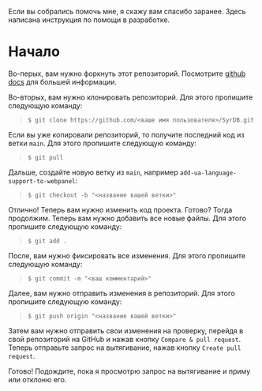 Если вы собрались помочь мне, я скажу вам спасибо заранее. Здесь написана инструкция по помощи в разработке.

# Начало
Во-перых, вам нужно форкнуть этот репозиторий. Посмотрите [github docs](https://docs.github.com/en/get-started/quickstart/fork-a-repo) для большей информации.

Во-вторых, вам нужно клонировать репозиторий. Для этого пропишите следующую команду:

> ```shell
> $ git clone https://github.com/<ваше имя пользователя>/SyrDB.git
> ```

Если вы уже копировали репозиторий, то получите последний код из ветки `main`. Для этого пропишите следующую команду:

> ```shell
> $ git pull
> ```

Дальше, создайте новую ветку из `main`, например `add-ua-language-support-to-webpanel`:

> ```shell
> $ git checkout -b "<название вашей ветки>"
> ```

Отлично! Теперь вам нужно изменить код проекта. Готово? Тогда продолжим. Теперь вам нужно добавить все новые файлы. Для этого пропишите следующую команду:

> ```shell
> $ git add .
> ```

После, вам нужно фиксировать все изменения. Для этого пропишите следующую команду:

> ```shell
> $ git commit -m "<ваш комментарий>"
> ```

Далее, вам нужно отправить изменения в репозиторий. Для этого пропишите следующую команду:

> ```shell
> $ git push origin "<название вашей ветки>"
> ```

Затем вам нужно отправить свои изменения на проверку, перейдя в свой репозиторий на GitHub и нажав кнопку `Compare & pull request`. Теперь отправьте запрос на вытягивание, нажав кнопку `Create pull request`.

Готово! Подождите, пока я просмотрю запрос на вытягивание и приму или отклоню его.